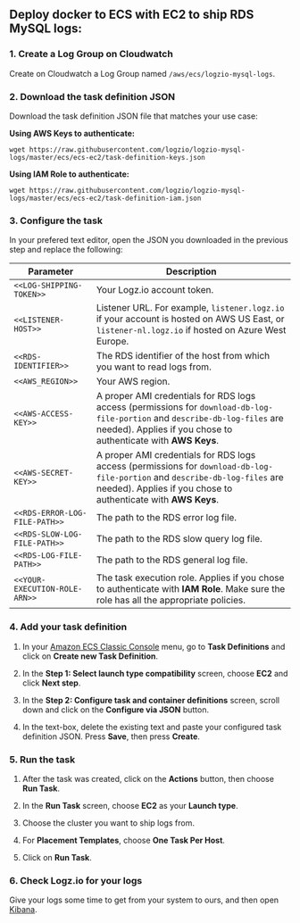 ## Deploy docker to ECS with EC2 to ship RDS MySQL logs:

### 1. Create a Log Group on Cloudwatch

Create on Cloudwatch a Log Group named `/aws/ecs/logzio-mysql-logs`.

### 2. Download the task definition JSON

Download the task definition JSON file that matches your use case:

**Using AWS Keys to authenticate:**

```shell
wget https://raw.githubusercontent.com/logzio/logzio-mysql-logs/master/ecs/ecs-ec2/task-definition-keys.json
```

**Using IAM Role to authenticate:**

```shell
wget https://raw.githubusercontent.com/logzio/logzio-mysql-logs/master/ecs/ecs-ec2/task-definition-iam.json
```

### 3. Configure the task

In your prefered text editor, open the JSON you downloaded in the previous step and replace the following:

| Parameter | Description |
|---|---|
| `<<LOG-SHIPPING-TOKEN>>` | Your Logz.io account token. |
| `<<LISTENER-HOST>>` | Listener URL. For example, `listener.logz.io` if your account is hosted on AWS US East, or `listener-nl.logz.io` if hosted on Azure West Europe. |
| `<<RDS-IDENTIFIER>>` | The RDS identifier of the host from which you want to read logs from. |
| `<<AWS_REGION>>` | Your AWS region. |
| `<<AWS-ACCESS-KEY>>` | A proper AMI credentials for RDS logs access (permissions for `download-db-log-file-portion` and `describe-db-log-files` are needed). Applies if you chose to authenticate with **AWS Keys**. |
| `<<AWS-SECRET-KEY>>` | A proper AMI credentials for RDS logs access (permissions for `download-db-log-file-portion` and `describe-db-log-files` are needed). Applies if you chose to authenticate with **AWS Keys**. |
| `<<RDS-ERROR-LOG-FILE-PATH>>` | The path to the RDS error log file. |
| `<<RDS-SLOW-LOG-FILE-PATH>>` | The path to the RDS slow query log file. |
| `<<RDS-LOG-FILE-PATH>>` | The path to the RDS general log file. |
| `<<YOUR-EXECUTION-ROLE-ARN>>` | The task execution role. Applies if you chose to authenticate with **IAM Role**. Make sure the role has all the appropriate policies. |

### 4. Add your task definition

1. In your [Amazon ECS Classic Console](https://console.aws.amazon.com/ecs/) menu, go to **Task Definitions** and click on **Create new Task Definition**.

2. In the **Step 1: Select launch type compatibility** screen, choose **EC2** and click **Next step**.

3. In the **Step 2: Configure task and container definitions** screen, scroll down and click on the **Configure via JSON** button.

4. In the text-box, delete the existing text and paste your configured task definition JSON. Press **Save**, then press **Create**.

### 5. Run the task

1. After the task was created, click on the **Actions** button, then choose **Run Task**.

2. In the **Run Task** screen, choose **EC2** as your **Launch type**.

3. Choose the cluster you want to ship logs from.

4. For **Placement Templates**, choose **One Task Per Host**.

5. Click on **Run Task**.

### 6. Check Logz.io for your logs

Give your logs some time to get from your system to ours, and then open [Kibana](https://app.logz.io/#/dashboard/kibana).